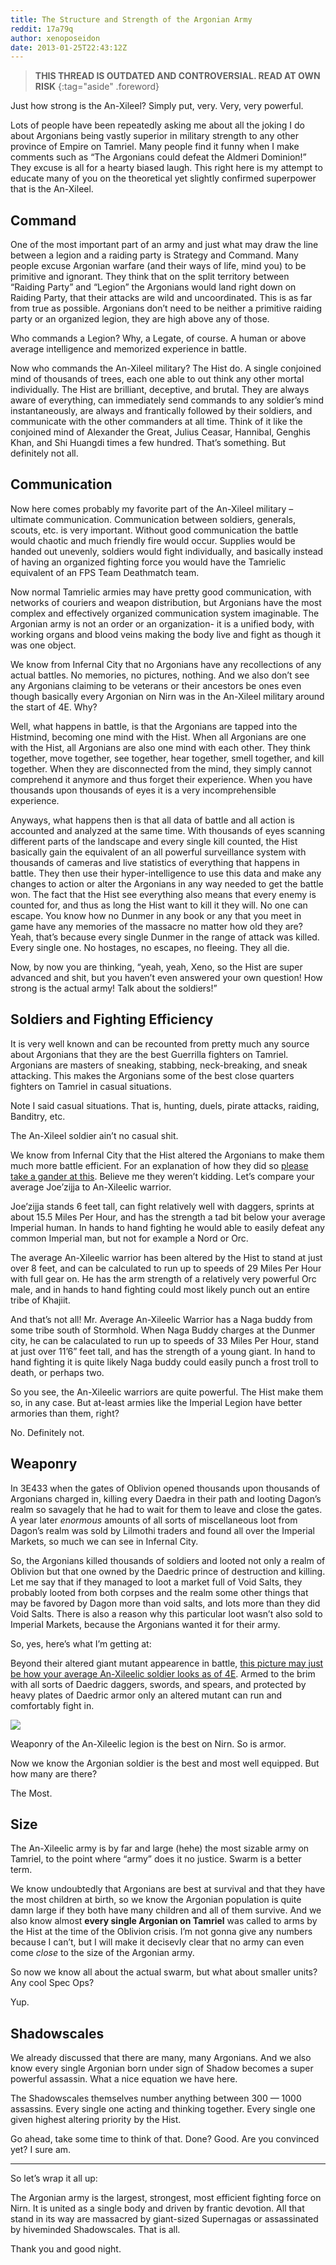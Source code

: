 ```yaml
---
title: The Structure and Strength of the Argonian Army
reddit: 17a79q
author: xenoposeidon
date: 2013-01-25T22:43:12Z
---
```


> **THIS THREAD IS OUTDATED AND CONTROVERSIAL. READ AT OWN RISK**
{:tag="aside" .foreword}

Just how strong is the An-Xileel? Simply put, very. Very, very powerful.

Lots of people have been repeatedly asking me about all the joking I do about
Argonians being vastly superior in military strength to any other province of
Empire on Tamriel. Many people find it funny when I make comments such as “The
Argonians could defeat the Aldmeri Dominion!” They excuse is all for a hearty
biased laugh. This right here is my attempt to educate many of you on the
theoretical yet slightly confirmed superpower that is the An-Xileel.

## Command

One of the most important part of an army and just what may draw the line
between a legion and a raiding party is Strategy and Command. Many people excuse
Argonian warfare (and their ways of life, mind you) to be primitive and
ignorant. They think that on the split territory between “Raiding Party” and
“Legion” the Argonians would land right down on Raiding Party, that their
attacks are wild and uncoordinated. This is as far from true as possible.
Argonians don’t need to be neither a primitive raiding party or an organized
legion, they are high above any of those.

Who commands a Legion? Why, a Legate, of course. A human or above average
intelligence and memorized experience in battle.

Now who commands the An-Xileel military? The Hist do. A single conjoined mind of
thousands of trees, each one able to out think any other mortal individually.
The Hist are brilliant, deceptive, and brutal. They are always aware of
everything, can immediately send commands to any soldier’s mind instantaneously,
are always and frantically followed by their soldiers, and communicate with the
other commanders at all time. Think of it like the conjoined mind of Alexander
the Great, Julius Ceasar, Hannibal, Genghis Khan, and Shi Huangdi times a few
hundred. That’s something. But definitely not all.

## Communication

Now here comes probably my favorite part of the An-Xileel military – ultimate
communication. Communication between soldiers, generals, scouts, etc. is very
important. Without good communication the battle would chaotic and much friendly
fire would occur. Supplies would be handed out unevenly, soldiers would fight
individually, and basically instead of having an organized fighting force you
would have the Tamrielic equivalent of an FPS Team Deathmatch team.

Now normal Tamrielic armies may have pretty good communication, with networks of
couriers and weapon distribution, but Argonians have the most complex and
effectively organized communication system imaginable. The Argonian army is not
an order or an organization- it is a unified body, with working organs and blood
veins making the body live and fight as though it was one object.

We know from Infernal City that no Argonians have any recollections of any
actual battles. No memories, no pictures, nothing. And we also don’t see any
Argonians claiming to be veterans or their ancestors be ones even though
basically every Argonian on Nirn was in the An-Xileel military around the start
of 4E. Why?

Well, what happens in battle, is that the Argonians are tapped into the
Histmind, becoming one mind with the Hist. When all Argonians are one with the
Hist, all Argonians are also one mind with each other. They think together, move
together, see together, hear together, smell together, and kill together. When
they are disconnected from the mind, they simply cannot comprehend it anymore
and thus forget their experience. When you have thousands upon thousands of eyes
it is a very incomprehensible experience.

Anyways, what happens then is that all data of battle and all action is
accounted and analyzed at the same time. With thousands of eyes scanning
different parts of the landscape and every single kill counted, the Hist
basically gain the equivalent of an all powerful surveillance system with
thousands of cameras and live statistics of everything that happens in battle.
They then use their hyper-intelligence to use this data and make any changes to
action or alter the Argonians in any way needed to get the battle won. The fact
that the Hist see everything also means that every enemy is counted for, and
thus as long the Hist want to kill it they will. No one can escape. You know how
no Dunmer in any book or any that you meet in game have any memories of the
massacre no matter how old they are? Yeah, that’s because every single Dunmer in
the range of attack was killed. Every single one. No hostages, no escapes, no
fleeing. They all die.

Now, by now you are thinking, “yeah, yeah, Xeno, so the Hist are super advanced
and shit, but you haven’t even answered your own question! How strong is the
actual army! Talk about the soldiers!”

## Soldiers and Fighting Efficiency

It is very well known and can be recounted from pretty much any source about
Argonians that they are the best Guerrilla fighters on Tamriel. Argonians are
masters of sneaking, stabbing, neck-breaking, and sneak attacking. This makes
the Argonians some of the best close quarters fighters on Tamriel in casual
situations.

Note I said casual situations. That is, hunting, duels, pirate attacks, raiding,
Banditry, etc.

The An-Xileel soldier ain’t no casual shit.

We know from Infernal City that the Hist altered the Argonians to make them much
more battle efficient. For an explanation of how they did so [please take a
gander at this][0]. Believe me they weren’t kidding. Let’s compare your average
Joe’zijja to An-Xileelic warrior.

Joe’zijja stands 6 feet tall, can fight relatively well with daggers, sprints at
about 15.5 Miles Per Hour, and has the strength a tad bit below your average
Imperial human. In hands to hand fighting he would able to easily defeat any
common Imperial man, but not for example a Nord or Orc.

The average An-Xileelic warrior has been altered by the Hist to stand at just
over 8 feet, and can be calculated to run up to speeds of 29 Miles Per Hour with
full gear on. He has the arm strength of a relatively very powerful Orc male,
and in hands to hand fighting could most likely punch out an entire tribe of
Khajiit.

And that’s not all! Mr. Average An-Xileelic Warrior has a Naga buddy from some
tribe south of Stormhold. When Naga Buddy charges at the Dunmer city, he can be
calaculated to run up to speeds of 33 Miles Per Hour, stand at just over 11’6”
feet tall, and has the strength of a young giant. In hand to hand fighting it is
quite likely Naga buddy could easily punch a frost troll to death, or perhaps
two.

So you see, the An-Xileelic warriors are quite powerful. The Hist make them so,
in any case. But at-least armies like the Imperial Legion have better armories
than them, right?

No. Definitely not.

## Weaponry

In 3E433 when the gates of Oblivion opened thousands upon thousands of Argonians
charged in, killing every Daedra in their path and looting Dagon’s realm so
savagely that he had to wait for them to leave and close the gates. A year later
*enormous* amounts of all sorts of miscellaneous loot from Dagon’s realm was
sold by Lilmothi traders and found all over the Imperial Markets, so much we can
see in Infernal City.

So, the Argonians killed thousands of soldiers and looted not only a realm of
Oblivion but that one owned by the Daedric prince of destruction and killing.
Let me say that if they managed to loot a market full of Void Salts, they
probably looted from both corpses and the realm some other things that may be
favored by Dagon more than void salts, and lots more than they did Void Salts.
There is also a reason why this particular loot wasn’t also sold to Imperial
Markets, because the Argonians wanted it for their army.

So, yes, here’s what I’m getting at:

Beyond their altered giant mutant appearence in battle, [this picture may just
be how your average An-Xileelic soldier looks as of 4E][1]. Armed to the brim
with all sorts of Daedric daggers, swords, and spears, and protected by heavy
plates of Daedric armor only an altered mutant can run and comfortably fight in.

![][1]

Weaponry of the An-Xileelic legion is the best on Nirn. So is armor.

Now we know the Argonian soldier is the best and most well equipped. But how
many are there?

The Most.

## Size

The An-Xileelic army is by far and large (hehe) the most sizable army on
Tamriel, to the point where “army” does it no justice. Swarm is a better term.


We know undoubtedly that Argonians are best at survival and that they have the
most children at birth, so we know the Argonian population is quite damn large
if they both have many children and all of them survive. And we also know almost
**every single Argonian on Tamriel** was called to arms by the Hist at the time
of the Oblivion crisis. I’m not gonna give any numbers because I can’t, but I
will make it decisevly clear that no army can even come *close* to the size of
the Argonian army.

So now we know all about the actual swarm, but what about smaller units? Any
cool Spec Ops?

Yup.

## Shadowscales

We already discussed that there are many, many Argonians. And we also know every
single Argonian born under sign of Shadow becomes a super powerful assassin.
What a nice equation we have here.

The Shadowscales themselves number anything between 300 — 1000 assassins. Every
single one acting and thinking together. Every single one given highest altering
priority by the Hist.

Go ahead, take some time to think of that. Done? Good. Are you convinced yet? I
sure am.

---

So let’s wrap it all up:

The Argonian army is the largest, strongest, most efficient fighting force on
Nirn. It is united as a single body and driven by frantic devotion. All that
stand in its way are massacred by giant-sized Supernagas or assassinated by
hiveminded Shadowscales. That is all.

Thank you and good night.

[0]: ./161yk6
[1]: https://images5.fanpop.com/image/photos/28300000/my-new-armor-in-skyrim-daedric-armor-micketo-28353120-296-564.jpg
